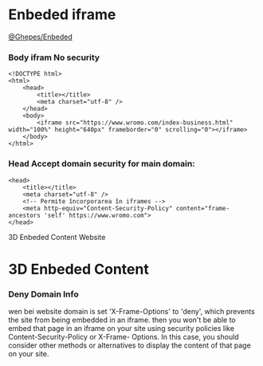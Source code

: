 # Enbeded iframe


<a href="https://ghepes.github.io/Enbeded/">@Ghepes/Enbeded</a>
<!--
<iframe src="https://jeromeetienne.github.io/threex.planets/examples/earth.html" width="25%" height="440px" frameborder="0" scrolling="0"></iframe><iframe src="https://jeromeetienne.github.io/threex.planets/examples/earth.html" width="25%" height="440px" frameborder="0" scrolling="0"></iframe><iframe src="https://jeromeetienne.github.io/threex.planets/examples/earth.html" width="25%" height="440px" frameborder="0" scrolling="0"></iframe><iframe src="https://jeromeetienne.github.io/threex.planets/examples/earth.html" width="25%" height="440px" frameborder="0" scrolling="0"></iframe><iframe src="https://jeromeetienne.github.io/threex.planets/examples/earth.html" width="25%" height="440px" frameborder="0" scrolling="0"></iframe><iframe src="https://jeromeetienne.github.io/threex.planets/examples/earth.html" width="25%" height="440px" frameborder="0" scrolling="0"></iframe><iframe src="https://jeromeetienne.github.io/threex.planets/examples/earth.html" width="25%" height="440px" frameborder="0" scrolling="0"></iframe><iframe src="https://jeromeetienne.github.io/threex.planets/examples/earth.html" width="25%" height="440px" frameborder="0" scrolling="0"></iframe>
-->


### Body ifram No security
````
<!DOCTYPE html>
<html>
    <head>
        <title></title>
        <meta charset="utf-8" />
    </head>
    <body>
        <iframe src="https://www.wromo.com/index-business.html" width="100%" height="640px" frameborder="0" scrolling="0"></iframe>
    </body>  
</html>
````

   

### Head Accept domain security for main domain: 
````
<head>
    <title></title>
    <meta charset="utf-8" />
    <!-- Permite încorporarea în iframes -->
    <meta http-equiv="Content-Security-Policy" content="frame-ancestors 'self' https://www.wromo.com">
</head>
````
3D Enbeded Content Website

###
# 3D Enbeded Content 

### Deny Domain Info 

wen bei website domain is set 'X-Frame-Options' to 'deny', which prevents the site from being embedded in an iframe.
then you won't be able to embed that page in an iframe on your site using security policies like Content-Security-Policy or X-Frame- Options. 
In this case, you should consider other methods or alternatives to display the content of that page on your site.




